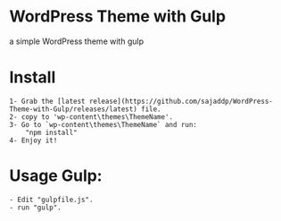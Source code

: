# WordPress Theme with Gulp
a simple WordPress theme with gulp

# Install
    1- Grab the [latest release](https://github.com/sajaddp/WordPress-Theme-with-Gulp/releases/latest) file.
	2- copy to 'wp-content\themes\ThemeName'.
	3- Go to `wp-content\themes\ThemeName` and run:
		"npm install"
	4- Enjoy it!

# Usage Gulp:
	- Edit "gulpfile.js".
	- run "gulp".